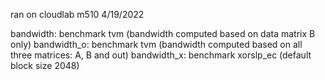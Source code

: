 ran on cloudlab m510
4/19/2022

bandwidth: benchmark tvm (bandwidth computed based on data matrix B only)
bandwidth_o: benchmark tvm (bandwidth computed based on all three matrices: A, B and out)
bandwidth_x: benchmark xorslp_ec (default block size 2048)

